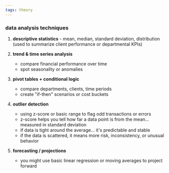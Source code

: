 ```yaml
---
tags: theory
---
```


### data analysis techniques
1. **descriptive statistics** - mean, median, standard deviation, distribution (used to summarize client performance or departmental KPIs)

2. **trend & time series analysis**
	- compare financial performance over time
	- spot seasonality or anomalies 

3. **pivot tables + conditional logic**
	- compare departments, clients, time periods
	- create "if-then" scenarios or cost buckets 

4. **outlier detection**
	- using z-score or basic range to flag odd transactions or errors 
	- z-score helps you tell how far a data point is from the mean... measured in standard deviation
	- if data is tight around the average... it's predictable and stable
	- if the data is scattered, it means more risk, inconsistency, or unusual behavior 

5. **forecasting / projections**
	- you might use basic linear regression or moving averages to project forward

